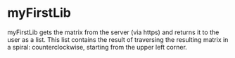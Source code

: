 # myFirstLib
myFirstLib gets the matrix from the server (via https) and returns it to the user as a list. This list contains the result of traversing the resulting matrix in a spiral: counterclockwise, starting from the upper left corner.
